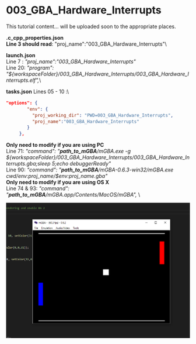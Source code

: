 # 003_GBA_Hardware_Interrupts

This tutorial content... will be uploaded soon to the appropriate places.  

**.c_cpp_properties.json**\
**Line 3 should read**: "proj_name":"003_GBA_Hardware_Interrupts"\

**launch.json**  
Line 7 : *"proj_name":"003_GBA_Hardware_Interrupts"* \
Line 20: *"program": "${workspaceFolder}/003_GBA_Hardware_Interrupts/003_GBA_Hardware_Interrupts.elf",*\

**tasks.json**
Lines 05 - 10 :\
```JSON
"options": {
        "env": {
          "proj_working_dir": "PWD=003_GBA_Hardware_Interrupts",
          "proj_name":"003_GBA_Hardware_Interrupts"
        }
     },
```

 **Only need to modify if you are using PC** \
Line 71: *"command": "**path_to_mGBA**/mGBA.exe -g ${workspaceFolder}/003_GBA_Hardware_Interrupts/003_GBA_Hardware_Interrupts.gba;sleep 5;echo debuggerReady"* \
Line 90: *"command": "**path_to_mGBA**/mGBA-0.6.3-win32/mGBA.exe ${cwd}/$env:proj_name/$env:proj_name.gba"* \
**Only need to modify if you are using OS X** \
Line 74 & 93: *"command": "**path_to_mGBA**/mGBA.app/Contents/MacOS/mGBA",* \

![Look It Works](./images/screenshot.PNG)

